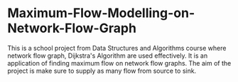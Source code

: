# Maximum-Flow-Modelling-on-Network-Flow-Graph
This is a school project from Data Structures and Algorithms course where network flow graph, Dijkstra's Algorithm are used effectively.  It is an application of finding maximum flow on network flow  graphs. The aim of the project is make sure to supply as many flow from source to sink.
